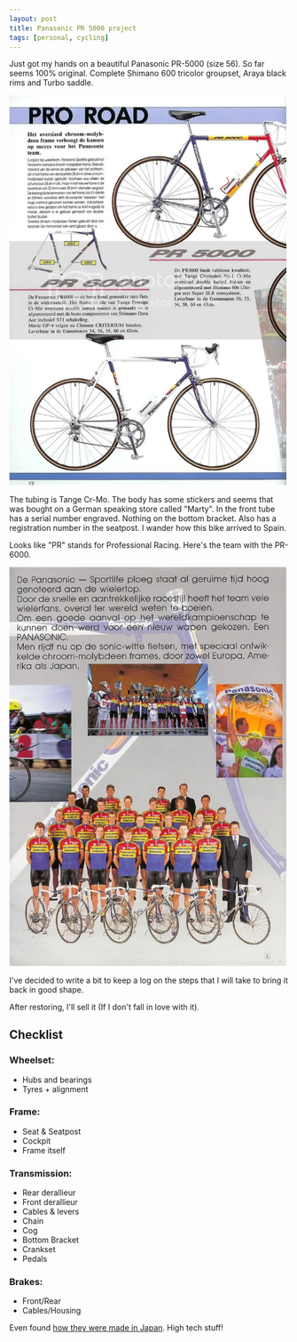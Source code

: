 ```yaml
---
layout: post
title: Panasonic PR 5000 project
tags: [personal, cycling]
---
```


Just got my hands on a beautiful Panasonic PR-5000 (size 56). So far seems 100% original. Complete Shimano 600 tricolor groupset, Araya black rims and Turbo saddle.

<img src="/images/2021/2021-02-14-Pana18800.webp" alt="PR 5000 catalog" class="center" width="500px"/>

The tubing is Tange Cr-Mo. The body has some stickers and seems that was bought on a German speaking store called "Marty". In the front tube has a serial number engraved. Nothing on the bottom bracket. Also has a registration number in the seatpost. I wander how this bike arrived to Spain.


Looks like "PR" stands for Professional Racing. Here's the team with the PR-6000.

<img src="/images/2021/2021-02-14-Pana5800.webp" alt="Panasonic team" class="center" width="500px"/>

I've decided to write a bit to keep a log on the steps that I will take to bring it back in good shape.

After restoring, I'll sell it (If I don't fall in love with it).

## Checklist
### Wheelset:
- Hubs and bearings
- Tyres + alignment

### Frame:
- Seat & Seatpost
- Cockpit
- Frame itself

### Transmission:
- Rear derallieur
- Front derallieur
- Cables & levers
- Chain
- Cog
- Bottom Bracket
- Crankset
- Pedals

### Brakes:
- Front/Rear
- Cables/Housing

Even found [how they were made in Japan](https://www.youtube.com/watch?v=rfAbZlqQ68o). High tech stuff!

